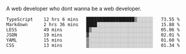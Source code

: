 A web developer who dont wanna be a web developer.

<!--START_SECTION:waka-->

```text
TypeScript    12 hrs 6 mins   ██████████████████▒░░░░░░   73.55 %
Markdown      2 hrs 36 mins   ████░░░░░░░░░░░░░░░░░░░░░   15.88 %
LESS          49 mins         █▒░░░░░░░░░░░░░░░░░░░░░░░   05.06 %
JSON          19 mins         ▓░░░░░░░░░░░░░░░░░░░░░░░░   02.01 %
YAML          15 mins         ▒░░░░░░░░░░░░░░░░░░░░░░░░   01.60 %
CSS           13 mins         ▒░░░░░░░░░░░░░░░░░░░░░░░░   01.34 %
```

<!--END_SECTION:waka-->
